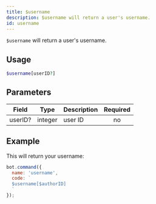 ```yaml
---
title: $username 
description: $username will return a user's username.
id: username
---
```


`$username` will return a user's username.

## Usage

```php
$username[userID?]
```

## Parameters 


| Field     | Type    | Description                                        | Required |
|-----------|---------|----------------------------------------------------| :------: |
| userID?    | integer  | user ID                             | no      |


## Example

This will return your username:

```javascript
bot.command({
  name: 'username',
  code: `
  $username[$authorID]
  `
});
```
